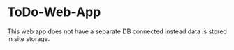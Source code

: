 # ToDo-Web-App

This web app does not have a separate DB connected instead data is stored in site storage.
